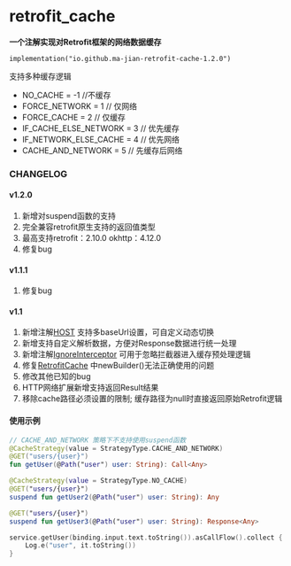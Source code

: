 # retrofit_cache

**一个注解实现对Retrofit框架的网络数据缓存**

```
implementation("io.github.ma-jian-retrofit-cache-1.2.0")
```

支持多种缓存逻辑

- NO_CACHE = -1 //不缓存
- FORCE_NETWORK = 1 // 仅网络
- FORCE_CACHE = 2 // 仅缓存
- IF_CACHE_ELSE_NETWORK = 3 // 优先缓存
- IF_NETWORK_ELSE_CACHE = 4 // 优先网络
- CACHE_AND_NETWORK = 5 // 先缓存后网络

### **CHANGELOG**

#### v1.2.0
1. 新增对suspend函数的支持
2. 完全兼容retrofit原生支持的返回值类型
3. 最高支持retrofit：2.10.0 okhttp：4.12.0
4. 修复bug

#### v1.1.1
1. 修复bug

#### v1.1

1. 新增注解[HOST](cache/src/main/java/com/mm/http/HOST.kt) 支持多baseUrl设置，可自定义动态切换
2. 新增支持自定义解析数据，方便对Response数据进行统一处理
3. 新增注解[IgnoreInterceptor](cache/src/main/java/com/mm/http/IgnoreInterceptor.kt) 可用于忽略拦截器进入缓存预处理逻辑
4. 修复[RetrofitCache](cache/src/main/java/com/mm/http/RetrofitCache.kt) 中newBuilder()无法正确使用的问题
5. 修改其他已知的bug
6. HTTP网络扩展新增支持返回Result<T>结果
7. 移除cache路径必须设置的限制; 缓存路径为null时直接返回原始Retrofit逻辑

#### 使用示例
```kotlin
// CACHE_AND_NETWORK 策略下不支持使用suspend函数
@CacheStrategy(value = StrategyType.CACHE_AND_NETWORK)
@GET("users/{user}")
fun getUser(@Path("user") user: String): Call<Any>

@CacheStrategy(value = StrategyType.NO_CACHE)
@GET("users/{user}")
suspend fun getUser2(@Path("user") user: String): Any

@GET("users/{user}")
suspend fun getUser3(@Path("user") user: String): Response<Any>
```

```kotlin
service.getUser(binding.input.text.toString()).asCallFlow().collect {
    Log.e("user", it.toString())
}
```
